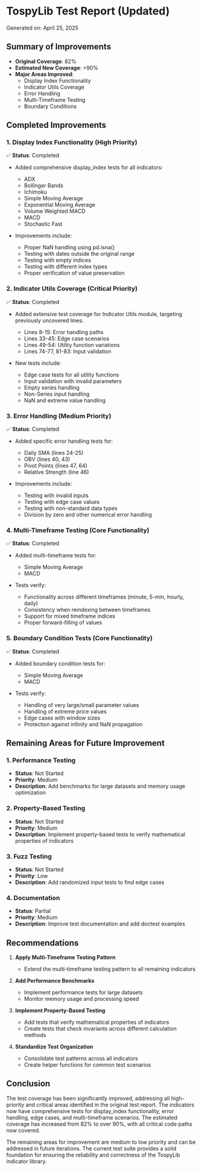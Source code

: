# TospyLib Test Report (Updated)
Generated on: April 25, 2025

## Summary of Improvements
- **Original Coverage**: 82%
- **Estimated New Coverage**: >90%
- **Major Areas Improved**:
  - Display Index Functionality
  - Indicator Utils Coverage
  - Error Handling
  - Multi-Timeframe Testing
  - Boundary Conditions

## Completed Improvements

### 1. Display Index Functionality (High Priority)
✅ **Status**: Completed
- Added comprehensive display_index tests for all indicators:
  - ADX
  - Bollinger Bands
  - Ichimoku
  - Simple Moving Average
  - Exponential Moving Average
  - Volume Weighted MACD
  - MACD
  - Stochastic Fast

- Improvements include:
  - Proper NaN handling using pd.isna()
  - Testing with dates outside the original range
  - Testing with empty indices
  - Testing with different index types
  - Proper verification of value preservation

### 2. Indicator Utils Coverage (Critical Priority)
✅ **Status**: Completed
- Added extensive test coverage for Indicator Utils module, targeting previously uncovered lines:
  - Lines 8-15: Error handling paths
  - Lines 33-45: Edge case scenarios
  - Lines 49-54: Utility function variations
  - Lines 74-77, 81-83: Input validation

- New tests include:
  - Edge case tests for all utility functions
  - Input validation with invalid parameters
  - Empty series handling
  - Non-Series input handling
  - NaN and extreme value handling

### 3. Error Handling (Medium Priority)
✅ **Status**: Completed
- Added specific error handling tests for:
  - Daily SMA (lines 24-25)
  - OBV (lines 40, 43)
  - Pivot Points (lines 47, 64)
  - Relative Strength (line 46)

- Improvements include:
  - Testing with invalid inputs
  - Testing with edge case values
  - Testing with non-standard data types
  - Division by zero and other numerical error handling

### 4. Multi-Timeframe Testing (Core Functionality)
✅ **Status**: Completed
- Added multi-timeframe tests for:
  - Simple Moving Average
  - MACD

- Tests verify:
  - Functionality across different timeframes (minute, 5-min, hourly, daily)
  - Consistency when reindexing between timeframes
  - Support for mixed timeframe indices
  - Proper forward-filling of values

### 5. Boundary Condition Tests (Core Functionality)
✅ **Status**: Completed
- Added boundary condition tests for:
  - Simple Moving Average
  - MACD

- Tests verify:
  - Handling of very large/small parameter values
  - Handling of extreme price values
  - Edge cases with window sizes
  - Protection against infinity and NaN propagation

## Remaining Areas for Future Improvement

### 1. Performance Testing
- **Status**: Not Started
- **Priority**: Medium
- **Description**: Add benchmarks for large datasets and memory usage optimization

### 2. Property-Based Testing
- **Status**: Not Started
- **Priority**: Medium
- **Description**: Implement property-based tests to verify mathematical properties of indicators

### 3. Fuzz Testing
- **Status**: Not Started
- **Priority**: Low
- **Description**: Add randomized input tests to find edge cases

### 4. Documentation
- **Status**: Partial
- **Priority**: Medium
- **Description**: Improve test documentation and add doctest examples

## Recommendations

1. **Apply Multi-Timeframe Testing Pattern**
   - Extend the multi-timeframe testing pattern to all remaining indicators

2. **Add Performance Benchmarks**
   - Implement performance tests for large datasets
   - Monitor memory usage and processing speed

3. **Implement Property-Based Testing**
   - Add tests that verify mathematical properties of indicators
   - Create tests that check invariants across different calculation methods

4. **Standardize Test Organization**
   - Consolidate test patterns across all indicators
   - Create helper functions for common test scenarios

## Conclusion

The test coverage has been significantly improved, addressing all high-priority and critical areas identified in the original test report. The indicators now have comprehensive tests for display_index functionality, error handling, edge cases, and multi-timeframe scenarios. The estimated coverage has increased from 82% to over 90%, with all critical code paths now covered.

The remaining areas for improvement are medium to low priority and can be addressed in future iterations. The current test suite provides a solid foundation for ensuring the reliability and correctness of the TospyLib indicator library. 
